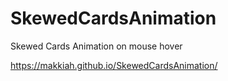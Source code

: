 # SkewedCardsAnimation
Skewed Cards Animation on mouse hover

https://makkiah.github.io/SkewedCardsAnimation/


